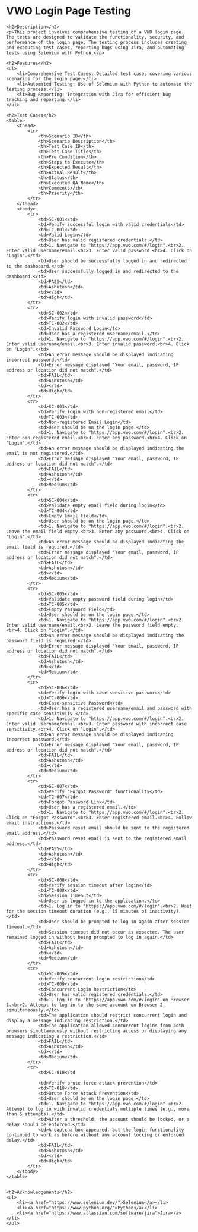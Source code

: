 <!DOCTYPE html>
<html lang="en">
<head>
    <meta charset="UTF-8">
    <meta name="viewport" content="width=device-width, initial-scale=1.0">
    <title>VWO Login Page Testing</title>
</head>
<body>
    <h1>VWO Login Page Testing</h1>

    <h2>Description</h2>
    <p>This project involves comprehensive testing of a VWO login page. The tests are designed to validate the functionality, security, and performance of the login page. The testing process includes creating and executing test cases, reporting bugs using Jira, and automating tests using Selenium with Python.</p>

    <h2>Features</h2>
    <ul>
        <li>Comprehensive Test Cases: Detailed test cases covering various scenarios for the login page.</li>
        <li>Automated Testing: Use of Selenium with Python to automate the testing process.</li>
        <li>Bug Reporting: Integration with Jira for efficient bug tracking and reporting.</li>
    </ul>

    <h2>Test Cases</h2>
    <table>
        <thead>
            <tr>
                <th>Scenario ID</th>
                <th>Scenario Description</th>
                <th>Test Case ID</th>
                <th>Test Case Title</th>
                <th>Pre Condition</th>
                <th>Steps to Execute</th>
                <th>Expected Result</th>
                <th>Actual Result</th>
                <th>Status</th>
                <th>Executed QA Name</th>
                <th>Comments</th>
                <th>Priority</th>
            </tr>
        </thead>
        <tbody>
            <tr>
                <td>SC-001</td>
                <td>Verify successful login with valid credentials</td>
                <td>TC-001</td>
                <td>Valid Login</td>
                <td>User has valid registered credentials.</td>
                <td>1. Navigate to "https://app.vwo.com/#/login".<br>2. Enter valid username/email.<br>3. Enter valid password.<br>4. Click on "Login".</td>
                <td>User should be successfully logged in and redirected to the dashboard.</td>
                <td>User successfully logged in and redirected to the dashboard.</td>
                <td>PASS</td>
                <td>Ashutosh</td>
                <td></td>
                <td>High</td>
            </tr>
            <tr>
                <td>SC-002</td>
                <td>Verify login with invalid password</td>
                <td>TC-002</td>
                <td>Invalid Password Login</td>
                <td>User has a registered username/email.</td>
                <td>1. Navigate to "https://app.vwo.com/#/login".<br>2. Enter valid username/email.<br>3. Enter invalid password.<br>4. Click on "Login".</td>
                <td>An error message should be displayed indicating incorrect password.</td>
                <td>Error message displayed "Your email, password, IP address or location did not match".</td>
                <td>FAIL</td>
                <td>Ashutosh</td>
                <td></td>
                <td>High</td>
            </tr>
            <tr>
                <td>SC-003</td>
                <td>Verify login with non-registered email</td>
                <td>TC-003</td>
                <td>Non-registered Email Login</td>
                <td>User should be on the login page.</td>
                <td>1. Navigate to "https://app.vwo.com/#/login".<br>2. Enter non-registered email.<br>3. Enter any password.<br>4. Click on "Login".</td>
                <td>An error message should be displayed indicating the email is not registered.</td>
                <td>Error message displayed "Your email, password, IP address or location did not match".</td>
                <td>FAIL</td>
                <td>Ashutosh</td>
                <td></td>
                <td>Medium</td>
            </tr>
            <tr>
                <td>SC-004</td>
                <td>Validate empty email field during login</td>
                <td>TC-004</td>
                <td>Empty Email Field</td>
                <td>User should be on the login page.</td>
                <td>1. Navigate to "https://app.vwo.com/#/login".<br>2. Leave the email field empty.<br>3. Enter any password.<br>4. Click on "Login".</td>
                <td>An error message should be displayed indicating the email field is required.</td>
                <td>Error message displayed "Your email, password, IP address or location did not match".</td>
                <td>FAIL</td>
                <td>Ashutosh</td>
                <td></td>
                <td>Medium</td>
            </tr>
            <tr>
                <td>SC-005</td>
                <td>Validate empty password field during login</td>
                <td>TC-005</td>
                <td>Empty Password Field</td>
                <td>User should be on the login page.</td>
                <td>1. Navigate to "https://app.vwo.com/#/login".<br>2. Enter valid username/email.<br>3. Leave the password field empty.<br>4. Click on "Login".</td>
                <td>An error message should be displayed indicating the password field is required.</td>
                <td>Error message displayed "Your email, password, IP address or location did not match".</td>
                <td>FAIL</td>
                <td>Ashutosh</td>
                <td></td>
                <td>Medium</td>
            </tr>
            <tr>
                <td>SC-006</td>
                <td>Verify login with case-sensitive password</td>
                <td>TC-006</td>
                <td>Case-sensitive Password</td>
                <td>User has a registered username/email and password with specific case sensitivity.</td>
                <td>1. Navigate to "https://app.vwo.com/#/login".<br>2. Enter valid username/email.<br>3. Enter password with incorrect case sensitivity.<br>4. Click on "Login".</td>
                <td>An error message should be displayed indicating incorrect password.</td>
                <td>Error message displayed "Your email, password, IP address or location did not match".</td>
                <td>FAIL</td>
                <td>Ashutosh</td>
                <td></td>
                <td>Medium</td>
            </tr>
            <tr>
                <td>SC-007</td>
                <td>Verify "Forgot Password" functionality</td>
                <td>TC-007</td>
                <td>Forgot Password Link</td>
                <td>User has a registered email.</td>
                <td>1. Navigate to "https://app.vwo.com/#/login".<br>2. Click on "Forgot Password".<br>3. Enter registered email.<br>4. Follow email instructions.</td>
                <td>Password reset email should be sent to the registered email address.</td>
                <td>Password reset email is sent to the registered email address.</td>
                <td>PASS</td>
                <td>Ashutosh</td>
                <td></td>
                <td>High</td>
            </tr>
            <tr>
                <td>SC-008</td>
                <td>Verify session timeout after login</td>
                <td>TC-008</td>
                <td>Session Timeout</td>
                <td>User is logged in to the application.</td>
                <td>1. Log in to "https://app.vwo.com/#/login".<br>2. Wait for the session timeout duration (e.g., 15 minutes of inactivity).</td>
                <td>User should be prompted to log in again after session timeout.</td>
                <td>Session timeout did not occur as expected. The user remained logged in without being prompted to log in again.</td>
                <td>FAIL</td>
                <td>Ashutosh</td>
                <td></td>
                <td>Medium</td>
            </tr>
            <tr>
                <td>SC-009</td>
                <td>Verify concurrent login restriction</td>
                <td>TC-009</td>
                <td>Concurrent Login Restriction</td>
                <td>User has valid registered credentials.</td>
                <td>1. Log in to "https://app.vwo.com/#/login" on Browser 1.<br>2. Attempt to log in to the same account on Browser 2 simultaneously.</td>
                <td>The application should restrict concurrent login and display a message indicating restriction.</td>
                <td>The application allowed concurrent logins from both browsers simultaneously without restricting access or displaying any message indicating a restriction.</td>
                <td>FAIL</td>
                <td>Ashutosh</td>
                <td></td>
                <td>Medium</td>
            </tr>
            <tr>
                <td>SC-010</td

>
                <td>Verify brute force attack prevention</td>
                <td>TC-010</td>
                <td>Brute Force Attack Prevention</td>
                <td>User should be on the login page.</td>
                <td>1. Navigate to "https://app.vwo.com/#/login".<br>2. Attempt to log in with invalid credentials multiple times (e.g., more than 5 attempts).</td>
                <td>After a threshold, the account should be locked, or a delay should be enforced.</td>
                <td>A captcha box appeared, but the login functionality continued to work as before without any account locking or enforced delay.</td>
                <td>FAIL</td>
                <td>Ashutosh</td>
                <td></td>
                <td>High</td>
            </tr>
        </tbody>
    </table>


    <h2>Acknowledgements</h2>
    <ul>
        <li><a href="https://www.selenium.dev/">Selenium</a></li>
        <li><a href="https://www.python.org/">Python</a></li>
        <li><a href="https://www.atlassian.com/software/jira">Jira</a></li>
    </ul>
</body>
</html>
